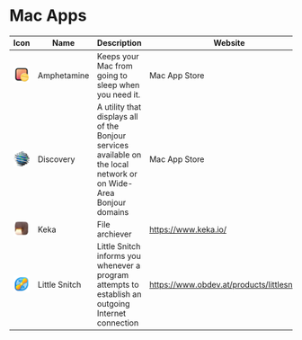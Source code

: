 # Mac Apps

| Icon  | Name | Description | Website |
| ----- | ---- | ------- | ------- |
| ![](/icons/Amphetamine.png) | Amphetamine | Keeps your Mac from going to sleep when you need it. | Mac App Store |
| ![](/icons/Discovery.png) | Discovery | A utility that displays all of the Bonjour services available on the local network or on Wide-Area Bonjour domains | Mac App Store |
| ![](/icons/Keka.png) | Keka | File archiever | https://www.keka.io/ |
| ![](/icons/Little%20Snitch.png) | Little Snitch | Little Snitch informs you whenever a program attempts to establish an outgoing Internet connection | https://www.obdev.at/products/littlesnitch/ |

